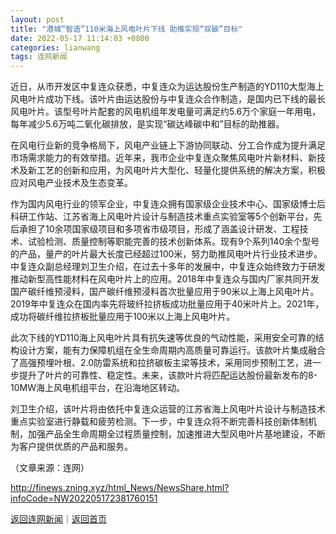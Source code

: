 ```yaml
---
layout: post
title: "港城“智造”110米海上风电叶片下线 助推实现“双碳”目标"
date: 2022-05-17 11:14:03 +0800
categories: lianwang
tags: 连网新闻
---
```

<p>近日，从市开发区中复连众获悉，中复连众为运达股份生产制造的YD110大型海上风电叶片成功下线。该叶片由运达股份与中复连众合作制造，是国内已下线的最长风电叶片。该型号叶片配套的风电机组年发电量可满足约5.6万个家庭一年用电，每年减少5.6万吨二氧化碳排放，是实现“碳达峰碳中和”目标的助推器。</p>
 <p>在风电行业新的竞争格局下，风电产业链上下游协同联动、分工合作成为提升满足市场需求能力的有效举措。近年来，我市企业中复连众聚焦风电叶片新材料、新技术及新工艺的创新和应用，为风电叶片大型化、轻量化提供系统的解决方案，积极应对风电产业技术及生态变革。</p>
 <p>作为国内风电行业的领军企业，中复连众拥有国家级企业技术中心、国家级博士后科研工作站、江苏省海上风电叶片设计与制造技术重点实验室等5个创新平台，先后承担了10余项国家级项目和多项省市级项目，形成了涵盖设计研发、工程技术、试验检测、质量控制等职能完善的技术创新体系。现有9个系列140余个型号的产品，量产的叶片最大长度已经超过100米，努力助推风电叶片行业技术进步。中复连众副总经理刘卫生介绍，在过去十多年的发展中，中复连众始终致力于研发推动新型高性能材料在风电叶片上的应用。2018年中复连众与国内厂家共同开发国产碳纤维预浸料，国产碳纤维预浸料首次批量应用于90米以上海上风电叶片。2019年中复连众在国内率先将玻纤拉挤板成功批量应用于40米叶片上。2021年，成功将碳纤维拉挤板批量应用于100米以上海上风电叶片。</p>
 <p>此次下线的YD110海上风电叶片具有抗失速等优良的气动性能，采用安全可靠的结构设计方案，能有力保障机组在全生命周期内高质量可靠运行。该款叶片集成融合了高强预埋叶根、2.0防雷系统和拉挤碳板主梁等技术，采用同步预制工艺，进一步提升了叶片的可靠性、稳定性。未来，该款叶片将匹配运达股份最新发布的8-10MW海上风电机组平台，在沿海地区转动。</p>
 <p>刘卫生介绍，该叶片将由依托中复连众运营的江苏省海上风电叶片设计与制造技术重点实验室进行静载和疲劳检测。下一步，中复连众将不断完善科技创新体制机制，加强产品全生命周期全过程质量控制，加速推进大型风电叶片基地建设，不断为客户提供优质的产品和服务。</p><p class="em_media">（文章来源：连网）</p>

<http://finews.zning.xyz/html_News/NewsShare.html?infoCode=NW202205172381760151>

[返回连网新闻](//finews.withounder.com/category/lianwang.html)｜[返回首页](//finews.withounder.com/)